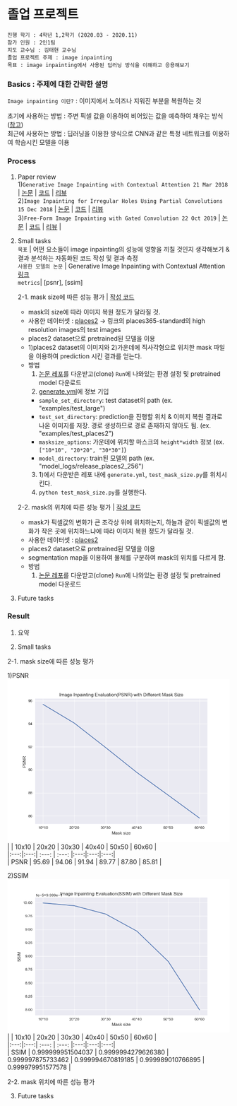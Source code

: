# 졸업 프로젝트  
```
진행 학기 : 4학년 1,2학기 (2020.03 - 2020.11)  
참가 인원 : 2인1팀  
지도 교수님 : 김태현 교수님  
졸업 프로젝트 주제 : image inpainting    
목표 : image inpainting에서 사용된 딥러닝 방식을 이해하고 응용해보기   
```
### Basics : 주제에 대한 간략한 설명   

`Image inpainting 이란?` : 이미지에서 노이즈나 지워진 부분을 복원하는 것   

초기에 사용하는 방법 : 주변 픽셀 값을 이용하여 비어있는 값을 예측하여 채우는 방식([참고](https://docs.opencv.org/master/df/d3d/tutorial_py_inpainting.html))    
최근에 사용하는 방법 : 딥러닝을 이용한 방식으로 CNN과 같은 특정 네트워크를 이용하여 학습시킨 모델을 이용  

### Process     
  1. Paper review    
1)`Generative Image Inpainting with Contextual Attention 21 Mar 2018` | 
[논문](https://arxiv.org/pdf/1801.07892.pdf) | 
[코드](https://github.com/JiahuiYu/generative_inpainting) | 
[리뷰](https://github.com/stellakang/vision_proj/blob/master/GenerativeImageInpaintingWithContextualAttention.md)  
2)`Image Inpainting for Irregular Holes Using Partial Convolutions 15 Dec 2018` | 
[논문](https://arxiv.org/abs/1804.07723) | 
[코드](https://github.com/MathiasGruber/PConv-Keras/blob/master/libs/pconv_model.py) | 
[리뷰](https://github.com/kangsj123/vision_proj/blob/master/ForIrregularHolesUsingPartialConvolutions.md)   
3)`Free-Form Image Inpainting with Gated Convolution 22 Oct 2019` | 
[논문](https://arxiv.org/pdf/1806.03589.pdf) | 
[코드]() | 
[리뷰]() |   

  2. Small tasks   
  `목표` | 어떤 요소들이 image inpainting의 성능에 영향을 끼칠 것인지 생각해보기 & 결과 분석하는 자동화된 코드 작성 및 결과 측정      
  `사용한 모델의 논문` | Generative Image Inpainting with Contextual Attention [링크](https://arxiv.org/pdf/1801.07892.pdf)    
  `metrics`| [psnr], [ssim]  
   
  
     2-1. mask size에 따른 성능 평가 | [작성 코드](https://github.com/stellakang/vision_proj/blob/master/evaluation/mask-size)    
     
     - mask의 size에 따라 이미지 복원 정도가 달라질 것.   
     - 사용한 데이터셋 : [places2](http://places2.csail.mit.edu/download.html) -> 링크의 places365-standard의 high resolution images의 test images      
     - places2 dataset으로 pretrained된 모델을 이용  
     - 1)places2 dataset의 이미지와 2)가운데에 직사각형으로 위치한 mask 파일을 이용하여 prediction 시킨 결과를 얻는다.   
     - 방법    
       1) [논문 레포](https://github.com/JiahuiYu/generative_inpainting)를 다운받고(clone) `Run`에 나와있는 환경 설정 및 pretrained model 다운로드   
       2) [generate.yml](https://github.com/stellakang/vision_proj/blob/master/generate.yml)에 정보 기입   
         - `sample_set_directory`: test dataset의 path (ex. "examples/test_large")   
         - `test_set_directory`: prediction을 진행할 위치 & 이미지 복원 결과로 나온 이미지를 저장. 경로 생성하므로 경로 존재하지 않아도 됨. (ex. "examples/test_places2")  
         - `masksize_options`: 가운데에 위치할 마스크의 `height*width` 정보 (ex. `["10*10", "20*20", "30*30"]`)   
         - `model_directory`: train된 모델의 path (ex. "model_logs/release_places2_256")    
       3) 1)에서 다운받은 레포 내에 `generate.yml`, `test_mask_size.py`를 위치시킨다.  
       4) `python test_mask_size.py`를 실행한다.  

     2-2. mask의 위치에 따른 성능 평가 | [작성 코드](https://github.com/stellakang/vision_proj/blob/master/evaluation/mask-position)   
     
     - mask가 픽셀값의 변화가 큰 조각상 위에 위치하는지, 하늘과 같이 픽셀값의 변화가 작은 곳에 위치하느냐에 따라 이미지 복원 정도가 달라질 것.  
     - 사용한 데이터셋 : [places2](http://places2.csail.mit.edu/download.html)   
     - places2 dataset으로 pretrained된 모델을 이용  
     - segmentation map을 이용하여 물체를 구분하여 mask의 위치를 다르게 함.   
     - 방법  
       1) [논문 레포](https://github.com/JiahuiYu/generative_inpainting)를 다운받고(clone) `Run`에 나와있는 환경 설정 및 pretrained model 다운로드   
  
  3. Future tasks  
  

### Result  

1. 요약    

2. Small tasks  

  2-1. mask size에 따른 성능 평가  
  
  1)PSNR  
  ![psnr](./img/psnr_graph.png)  
  | | 10x10 | 20x20 | 30x30 | 40x40 | 50x50 | 60x60 |   
|:---:|:---:| :---: | :---: |:---:|:---:|:---:|  
| PSNR | 95.69 | 94.06 | 91.94 | 89.77	| 87.80 | 85.81 |  

  
  2)SSIM  
  ![ssim](./img/ssim_graph.png)  
  | | 10x10 | 20x20 | 30x30 | 40x40 | 50x50 | 60x60 |   
|:---:|:---:| :---: | :---: |:---:|:---:|:---:|  
| SSIM | 0.999999951504037 | 0.9999994279626380 | 0.999997875733462 | 0.999994670819185	| 0.999989010766895 | 0.999979951577578 |   
  
  2-2. mask 위치에 따른 성능 평가  

3. Future tasks   


